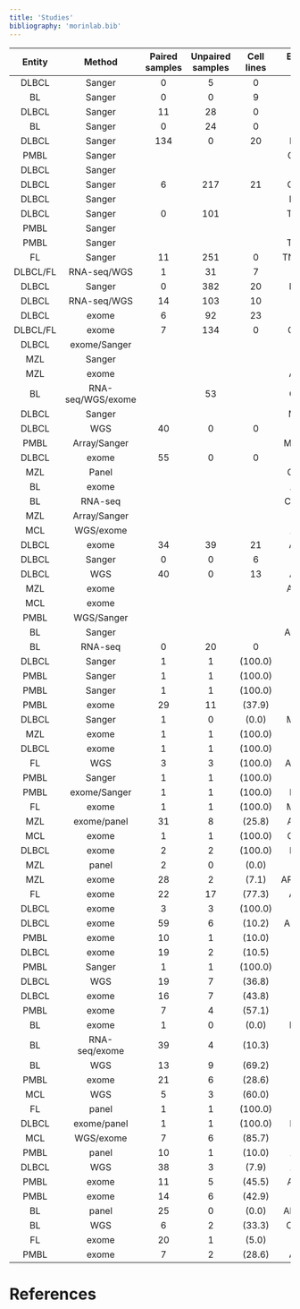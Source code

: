 ```yaml
---
title: 'Studies'
bibliography: 'morinlab.bib'
---
```


|Entity|Method|Paired samples|Unpaired samples|Cell lines|Example gene|Study|
|:-:|:-:|:-:|:-:|:-:|:-:|:-------:|
|DLBCL|Sanger|0|5|0|BCL2|[@tanakaFrequentIncidenceSomatic1992](papers/tanakaFrequentIncidenceSomatic1992.md)|
|BL|Sanger|0|0|9|MYC|[@johnstonCmycHypermutationBurkitt1992](papers/johnstonCmycHypermutationBurkitt1992.md)|
|DLBCL|Sanger|11|28|0|MYC|[@pasqualucciHypermutationMultipleProtooncogenes2001](papers/pasqualucciHypermutationMultipleProtooncogenes2001.md)|
|BL|Sanger|0|24|0|TP53|[@wildaInactivationARFMDM2p53Pathway2004](papers/wildaInactivationARFMDM2p53Pathway2004.md)|
|DLBCL|Sanger|134|0|20|PRDM1|[@pasqualucciInactivationPRDM1BLIMP12006](papers/pasqualucciInactivationPRDM1BLIMP12006.md)|
|PMBL|Sanger||||GPR126|[@wenigerMutationsTumorSuppressor2006](papers/wenigerMutationsTumorSuppressor2006.md)|
|DLBCL|Sanger||||FAS|[@schollMutationsRegionFAS2007](papers/schollMutationsRegionFAS2007.md)|
|DLBCL|Sanger|6|217|21|CARD11|[@lenzOncogenicCARD11Mutations2008](papers/lenzOncogenicCARD11Mutations2008.md)|
|DLBCL|Sanger||||NFKBIA|[@lakeMutationsNFKBIAEncoding2009](papers/lakeMutationsNFKBIAEncoding2009.md)|
|DLBCL|Sanger|0|101||TNFAIP3|[@compagnoMutationsMultipleGenes2009](papers/compagnoMutationsMultipleGenes2009.md)|
|PMBL|Sanger||||STAT6|[@ritzRecurrentMutationsSTAT62009](papers/ritzRecurrentMutationsSTAT62009.md)|
|PMBL|Sanger||||TNFAIP3|[@schmitzTNFAIP3A20Tumor2009](papers/schmitzTNFAIP3A20Tumor2009.md)|
|FL|Sanger|11|251|0|TNFRSF14|[@cheungAcquiredTNFRSF14Mutations2010](papers/cheungAcquiredTNFRSF14Mutations2010.md)|
|DLBCL/FL|RNA-seq/WGS|1|31|7|EZH2|[@morinSomaticMutationsAltering2010](papers/morinSomaticMutationsAltering2010.md)|
|DLBCL|Sanger|0|382|20|MYD88|[@ngoOncogenicallyActiveMYD882011](papers/ngoOncogenicallyActiveMYD882011.md)|
|DLBCL|RNA-seq/WGS|14|103|10|B2M|[@morinFrequentMutationHistonemodifying2011](papers/morinFrequentMutationHistonemodifying2011.md)|
|DLBCL|exome|6|92|23|CD36|[@pasqualucciAnalysisCodingGenome2011](papers/pasqualucciAnalysisCodingGenome2011.md)|
|DLBCL/FL|exome|7|134|0|CREBBP|[@pasqualucciInactivatingMutationsAcetyltransferase2011](papers/pasqualucciInactivatingMutationsAcetyltransferase2011.md)|
|DLBCL|exome/Sanger||||BRAF|[@tiacciBRAFMutationsHairycell2011](papers/tiacciBRAFMutationsHairycell2011.md)|
|MZL|Sanger||||BIRC3|[@rossiAlterationBIRC3Multiple2011](papers/rossiAlterationBIRC3Multiple2011.md)|
|MZL|exome||||ARID1A|[@rossiCodingGenomeSplenic2012](papers/rossiCodingGenomeSplenic2012.md)|
|BL|RNA-seq/WGS/exome||53||CCND3|[@richterRecurrentMutationID32012](papers/richterRecurrentMutationID32012.md)|
|DLBCL|Sanger||||MIR142|[@kwanhianMicroRNA142Mutated202012](papers/kwanhianMicroRNA142Mutated202012.md)|
|DLBCL|WGS|40|0|0|CXCR4|[@khodabakhshiRecurrentTargetsAberrant2012](papers/khodabakhshiRecurrentTargetsAberrant2012.md)|
|PMBL|Array/Sanger||||MAP3K14|[@ottoGeneticLesionsTRAF32012](papers/ottoGeneticLesionsTRAF32012.md)|
|DLBCL|exome|55|0|0|ACTB|[@lohrDiscoveryPrioritizationSomatic2012](papers/lohrDiscoveryPrioritizationSomatic2012.md)|
|MZL|Panel||||CARD11|[@yanBCRTLRSignaling2012](papers/yanBCRTLRSignaling2012.md)|
|BL|exome|| ||ACAD9|[@loveGeneticLandscapeMutations2012](papers/loveGeneticLandscapeMutations2012.md)|
|BL|RNA-seq||||C16orf48|[@schmitzBurkittLymphomaPathogenesis2012](papers/schmitzBurkittLymphomaPathogenesis2012.md)|
|MZL|Array/Sanger||||ATM|[@braggioGenomicAnalysisMarginal2012](papers/braggioGenomicAnalysisMarginal2012.md)|
|MCL|WGS/exome||||ABCA3|[@beaLandscapeSomaticMutations2013](papers/beaLandscapeSomaticMutations2013.md)|
|DLBCL|exome|34|39| 21|ARID1A|[@zhangGeneticHeterogeneityDiffuse2013](papers/zhangGeneticHeterogeneityDiffuse2013.md)|
|DLBCL|Sanger|0|0| 6|EBF1|[@bohleRoleEarlyBcell2013](papers/bohleRoleEarlyBcell2013.md)|
|DLBCL|WGS|40|0|13|ABI3BP|[@morinMutationalStructuralAnalysis2013](papers/morinMutationalStructuralAnalysis2013.md)|
|MZL|exome||||AMOTL1|[@parryWholeExomeSequencing2013](papers/parryWholeExomeSequencing2013.md)|
|MCL|exome||||ANK2|[@zhangGenomicLandscapeMantle2014](papers/zhangGenomicLandscapeMantle2014.md)|
|PMBL|WGS/Sanger||||PTPN1|[@gunawardanaRecurrentSomaticMutations2014](papers/gunawardanaRecurrentSomaticMutations2014.md)|
|BL|Sanger||||ARHGEF1|[@muppidiLossSignalingGa132014](papers/muppidiLossSignalingGa132014.md)|
|BL|RNA-seq|0|20 |0|CCNF|[@abateDistinctViralMutational2015](papers/abateDistinctViralMutational2015.md)|
|DLBCL|Sanger|1|1| (100.0)|STAT6|[@yildizActivatingSTAT6Mutations2015](papers/yildizActivatingSTAT6Mutations2015.md)|
|PMBL|Sanger|1|1 |(100.0)|CIITA|[@mottokGenomicAlterationsCIITA2015](papers/mottokGenomicAlterationsCIITA2015.md)|
|PMBL|Sanger|1|1 |(100.0)|CD58|[@schneiderAlterationsCD58Gene2015](papers/schneiderAlterationsCD58Gene2015.md)|
|PMBL|exome|29|11 |(37.9)|ARIH2|[@reichelFlowSortingExome2015](papers/reichelFlowSortingExome2015.md)|
|DLBCL|Sanger|1|0 |(0.0)|MAP2K1|[@shinBRAFV600EMAP2K12015](papers/shinBRAFV600EMAP2K12015.md)|
|MZL|exome|1|1 |(100.0)|KLHL6|[@ganapathiGeneticLandscapeDural2016](papers/ganapathiGeneticLandscapeDural2016.md)|
|DLBCL|exome|1|1 |(100.0)|XPO1|[@mareschalWholeExomeSequencing2016](papers/mareschalWholeExomeSequencing2016.md)|
|FL|WGS|3|3| (100.0)|ATP6AP1|[@okosunRecurrentMTORC1activatingRRAGC2016](papers/okosunRecurrentMTORC1activatingRRAGC2016.md)|
|PMBL|Sanger|1|1| (100.0)|XPO1|[@jardinRecurrentMutationsExportin2016](papers/jardinRecurrentMutationsExportin2016.md)|
|PMBL|exome/Sanger|1|1| (100.0)|NFKBIE|[@mansouriFrequentNFKBIEDeletions2016](papers/mansouriFrequentNFKBIEDeletions2016.md)|
|FL|exome|1|1 |(100.0)|MAP2K1|[@louissaintPediatrictypeNodalFollicular2016](papers/louissaintPediatrictypeNodalFollicular2016.md)|
|MZL|exome/panel|31|8| (25.8)|ABCA13|[@spinaGeneticsNodalMarginal2016](papers/spinaGeneticsNodalMarginal2016.md)|
|MCL|exome|1|1 |(100.0)|CARD11|[@wuGeneticHeterogeneityPrimary2016](papers/wuGeneticHeterogeneityPrimary2016.md)|
|DLBCL|exome|2|2| (100.0)|NFKBIE|[@morinGeneticLandscapesRelapsed2016](papers/morinGeneticLandscapesRelapsed2016.md)|
|MZL|panel|2|0| (0.0)|CD9B|[@vandenbrandRecurrentMutationsGenes2017](papers/vandenbrandRecurrentMutationsGenes2017.md)|
|MZL|exome|28|2| (7.1)|ARHGAP20|[@jalladesExomeSequencingIdentifies2017](papers/jalladesExomeSequencingIdentifies2017.md)|
|FL|exome|22|17 |(77.3)|ARID1A|[@krysiakRecurrentSomaticMutations2017](papers/krysiakRecurrentSomaticMutations2017.md)|
|DLBCL|exome|3|3 |(100.0)|BTK|[@albuquerqueEnhancingKnowledgeDiscovery2017](papers/albuquerqueEnhancingKnowledgeDiscovery2017.md)|
|DLBCL|exome|59|6 |(10.2)|ANKRD17|[@reddyGeneticFunctionalDrivers2017](papers/reddyGeneticFunctionalDrivers2017.md)|
|PMBL|exome|10|1 |(10.0)|AKAP6|[@tiacciPervasiveMutationsJAKSTAT2018](papers/tiacciPervasiveMutationsJAKSTAT2018.md)|
|DLBCL|exome|19|2 |(10.5)|CCL4|[@chapuyMolecularSubtypesDiffuse2018](papers/chapuyMolecularSubtypesDiffuse2018.md)|
|PMBL|Sanger|1|1 |(100.0)|IL4R|[@viganoSomaticIL4RMutations2018](papers/viganoSomaticIL4RMutations2018.md)|
|DLBCL|WGS|19|7| (36.8)|AICDA|[@arthurGenomewideDiscoverySomatic2018](papers/arthurGenomewideDiscoverySomatic2018.md)|
|DLBCL|exome|16|7| (43.8)|CXCR5|[@schmitzGeneticsPathogenesisDiffuse2018](papers/schmitzGeneticsPathogenesisDiffuse2018.md)|
|PMBL|exome|7|4| (57.1)|ACTB|[@wienandGenomicAnalysesFlowsorted2019](papers/wienandGenomicAnalysesFlowsorted2019.md)|
|BL|exome|1|0 |(0.0)|KMT2C|[@zhouSporadicEndemicBurkitt2019](papers/zhouSporadicEndemicBurkitt2019.md)|
|BL|RNA-seq/exome|39|4| (10.3)|ALPK2|[@paneaWholeGenomeLandscape2019](papers/paneaWholeGenomeLandscape2019.md)|
|BL|WGS|13|9| (69.2)|BACH2|[@grandeGenomewideDiscoverySomatic2019](papers/grandeGenomewideDiscoverySomatic2019.md)|
|PMBL|exome|21|6| (28.6)|CISH|[@mottokIntegrativeGenomicAnalysis2019](papers/mottokIntegrativeGenomicAnalysis2019.md)|
|MCL|WGS|5|3| (60.0)|BCOR|[@nadeuGenomicEpigenomicInsights2020](papers/nadeuGenomicEpigenomicInsights2020.md)|
|FL|panel|1|1| (100.0)|CTSS|[@barariaCathepsinAlterationsInduce2020](papers/barariaCathepsinAlterationsInduce2020.md)|
|DLBCL|exome/panel|1|1 |(100.0)|MS4A1|[@rushtonGeneticEvolutionaryPatterns2020](papers/rushtonGeneticEvolutionaryPatterns2020.md)|
|MCL|WGS/exome|7|6 |(85.7)|B2M|[@pararajalingamCodingNoncodingDrivers2020](papers/pararajalingamCodingNoncodingDrivers2020.md)|
|PMBL|panel|10|1 |(10.0)|ACTG1|[@deschGenotypingCirculatingTumor2020](papers/deschGenotypingCirculatingTumor2020.md)|
|DLBCL|WGS|38|3 |(7.9)|ACTG1|[@hubschmannMutationalMechanismsShaping2021](papers/hubschmannMutationalMechanismsShaping2021.md)|
|PMBL|exome|11|5 |(45.5)|ABCA13|[@sarkozyMutationalLandscapeGray2021](papers/sarkozyMutationalLandscapeGray2021.md)|
|PMBL|exome|14|6 |(42.9)|BIRC3|[@dunsCharacterizationDLBCLPMBL2021](papers/dunsCharacterizationDLBCLPMBL2021.md)|
|BL|panel|25|0| (0.0)|ADAMTS5|[@burkhardtClinicalRelevanceMolecular2022](papers/burkhardtClinicalRelevanceMolecular2022.md)|
|BL|WGS|6|2| (33.3)|CDKN2C|[@thomasGeneticSubgroupsInform2023](papers/thomasGeneticSubgroupsInform2023.md)|
|FL|exome|20|1| (5.0)|ABL2|[@russler-germainMutationsAssociatedProgression2023](papers/russler-germainMutationsAssociatedProgression2023.md)|
|PMBL|exome|7|2| (28.6)|ARID5B|[@gomezUltraDeepSequencingReveals2023](papers/gomezUltraDeepSequencingReveals2023.md)|

# References

